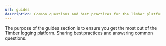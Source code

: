 ```yaml
---
url: guides
description: Common questions and best practices for the Timber platform.
---
```

The purpose of the guides section is to ensure you get the most out of the Timber logging platform. Sharing best practices and answering common questions.
